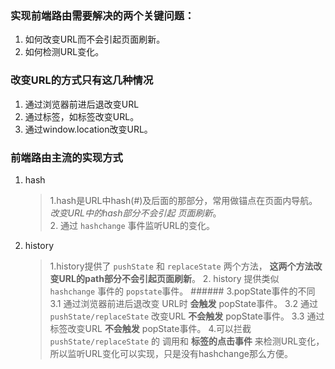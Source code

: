 ### 实现前端路由需要解决的两个关键问题：
1. 如何改变URL而不会引起页面刷新。
2. 如何检测URL变化。

### 改变URL的方式只有这几种情况
1. 通过浏览器前进后退改变URL
2. 通过标签，如<a>标签改变URL。
3. 通过window.location改变URL。

### 前端路由主流的实现方式
1. hash
   > 1.hash是URL中hash(#)及后面的那部分，常用做锚点在页面内导航。*改变URL中的hash部分不会引起
   页面刷新*。    
   > 2. 通过 `hashchange` 事件监听URL的变化。
   
2. history
   > 1.history提供了 `pushState` 和 `replaceState` 两个方法，
   **这两个方法改变URL的path部分不会引起页面刷新**。    2. history 
   提供类似 `hashchange` 事件的 `popstate`事件。    ###### 3.popState事件的不同     3.1 通过浏览器前进后退改变
   URL时 **会触发** popState事件。    3.2 通过 `pushState/replaceState` 改变URL **不会触发**
   popState事件。   3.3 通过标签改变URL **不会触发** popState事件。  4.可以拦截 `pushState/replaceState` 的
   调用和 **标签的点击事件** 来检测URL变化，所以监听URL变化可以实现，只是没有hashchange那么方便。




